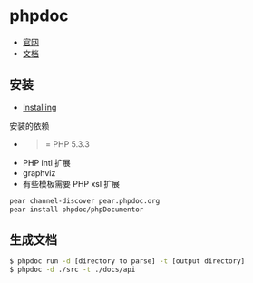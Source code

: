 # phpdoc

* [官网](https://phpdoc.org)
* [文档](https://phpdoc.org/docs/latest/index.html)

## 安装

* [Installing](https://phpdoc.org/docs/latest/getting-started/installing.html)

安装的依赖

* >= PHP 5.3.3
* PHP intl 扩展
* graphviz
* 有些模板需要 PHP xsl 扩展

```sh
pear channel-discover pear.phpdoc.org
pear install phpdoc/phpDocumentor
```

## 生成文档

```sh
$ phpdoc run -d [directory to parse] -t [output directory]
$ phpdoc -d ./src -t ./docs/api
```

